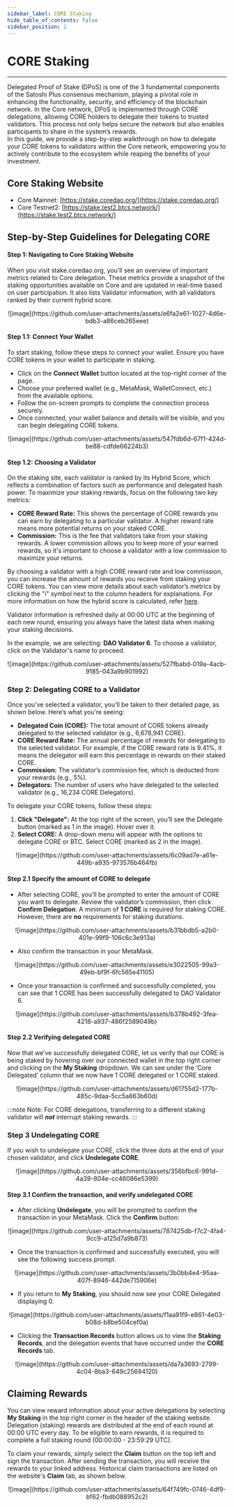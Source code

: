 ```yaml
---
sidebar_label: CORE Staking
hide_table_of_contents: false
sidebar_position: 2
---
```


# CORE Staking

---

Delegated Proof of Stake (DPoS) is one of the 3 fundamental components of the Satoshi Plus consensus mechanism, playing a pivotal role in enhancing the functionality, security, and efficiency of the blockchain network. In the Core network, DPoS is implemented through CORE delegations, allowing CORE holders to delegate their tokens to trusted validators. This process not only helps secure the network but also enables participants to share in the system’s rewards.  
In this guide, we provide a step-by-step walkthrough on how to delegate your CORE tokens to validators within the Core network, empowering you to actively contribute to the ecosystem while reaping the benefits of your investment.

## Core Staking Website

- Core Mainnet: [https://stake.coredao.org/](https://stake.coredao.org/)
- Core Testnet2: [https://stake.test2.btcs.network/](https://stake.test2.btcs.network/)

## Step-by-Step Guidelines for Delegating CORE

#### Step 1: Navigating to Core Staking Website

When you visit stake.coredao.org, you’ll see an overview of important metrics related to Core delegation. These metrics provide a snapshot of the staking opportunities available on Core and are updated in real-time based on user participation. It also lists Validator information, with all validators ranked by their current hybrid score.

<p align="center">
![image](https://github.com/user-attachments/assets/e6fa2e61-1027-4d6e-bdb3-a86ceb265eee)
</p>

#### Step 1.1: Connect Your Wallet

To start staking, follow these steps to connect your wallet. Ensure you have CORE tokens in your wallet to participate in staking.

- Click on the **Connect Wallet** button located at the top-right corner of the page.
- Choose your preferred wallet (e.g., MetaMask, WalletConnect, etc.) from the available options.
- Follow the on-screen prompts to complete the connection process securely.
- Once connected, your wallet balance and details will be visible, and you can begin delegating CORE tokens.

<p align="center">
![image](https://github.com/user-attachments/assets/547fdb6d-67f1-424d-be88-cdfde66224b3)
</p>

#### Step 1.2: Choosing a Validator

On the staking site, each validator is ranked by its Hybrid Score, which reflects a combination of factors such as performance and delegated hash power. To maximize your staking rewards, focus on the following two key metrics:

- **CORE Reward Rate:** This shows the percentage of CORE rewards you can earn by delegating to a particular validator. A higher reward rate means more potential returns on your staked CORE.
- **Commission:** This is the fee that validators take from your staking rewards. A lower commission allows you to keep more of your earned rewards, so it's important to choose a validator with a low commission to maximize your returns.

By choosing a validator with a high CORE reward rate and low commission, you can increase the amount of rewards you receive from staking your CORE tokens. You can view more details about each validator’s metrics by clicking the "i" symbol next to the column headers for explanations. For more information on how the hybrid score is calculated, refer [here](https://docs.coredao.org/docs/Learn/core-concepts/satoshi-plus-consensus/validator-election#workflow-of-the-validator-election-process).

Validator information is refreshed daily at 00:00 UTC at the beginning of each new round, ensuring you always have the latest data when making your staking decisions.

In the example, we are selecting: **DAO Validator 6**. To choose a validator, click on the Validator's name to proceed.

<p align="center">
![image](https://github.com/user-attachments/assets/527fbabd-019a-4acb-9185-043a9b901992)
</p>

### Step 2: Delegating CORE to a Validator

Once you’ve selected a validator, you’ll be taken to their detailed page, as shown below. Here’s what you’re seeing:

- **Delegated Coin (CORE):** The total amount of CORE tokens already delegated to the selected validator (e.g., 6,678,941 CORE).
- **CORE Reward Rate:** The annual percentage of rewards for delegating to the selected validator. For example, if the CORE reward rate is 9.41%, it means the delegator will earn this percentage in rewards on their staked CORE.
- **Commission:** The validator’s commission fee, which is deducted from your rewards (e.g., 5%).
- **Delegators:** The number of users who have delegated to the selected validator (e.g., 16,234 CORE Delegators).

To delegate your CORE tokens, follow these steps:

1.  **Click "Delegate":** At the top right of the screen, you’ll see the Delegate button (marked as 1 in the image). Hover over it.
2.  **Select CORE:** A drop-down menu will appear with the options to delegate CORE or BTC. Select CORE (marked as 2 in the image).

<p align="center">
![image](https://github.com/user-attachments/assets/6c09ad7e-a61e-449b-a935-973576b464fb)
</p>

#### Step 2.1 Specify the amount of CORE to delegate

- After selecting CORE, you’ll be prompted to enter the amount of CORE you want to delegate. Review the validator’s commission, then click **Confirm Delegation**. A minimum of **1 CORE** is required for staking CORE. However, there are **no** requirements for staking durations.

<p align="center">
![image](https://github.com/user-attachments/assets/b31bbdb5-a2b0-401e-99f9-106c6c3e913a)
</p>

- Also confirm the transaction in your MetaMask.

<p align="center">
![image](https://github.com/user-attachments/assets/e3022505-99a3-49eb-bf9f-6fc565e41105)
</p>

- Once your transaction is confirmed and successfully completed, you can see that 1 CORE has been successfully delegated to DAO Validator 6.

<p align="center">
![image](https://github.com/user-attachments/assets/b378b492-3fea-4218-a937-486f2589049b)
</p>

#### Step 2.2 Verifying delegated CORE

Now that we’ve successfully delegated CORE, let us verify that our CORE is being staked by hovering over our connected wallet in the top right corner and clicking on the **My Staking** dropdown. We can see under the ‘Core Delegated’ column that we now have 1 CORE delegated or 1 CORE staked.

<p align="center">
![image](https://github.com/user-attachments/assets/d61755d2-177b-485c-9daa-5cc5a863b60d)
</p>

:::note
Note: For CORE delegations, transferring to a different staking validator will **_not_** interrupt staking rewards.
:::

### Step 3 Undelegating CORE

If you wish to undelegate your CORE, click the three dots at the end of your chosen validator, and click **Undelegate CORE**.

<p align="center">
![image](https://github.com/user-attachments/assets/356bfbc6-991d-4a39-804e-cc46086e5399)
</p>

#### Step 3.1 Confirm the transaction, and verify undelegated CORE

- After clicking **Undelegate**, you will be prompted to confirm the transaction in your MetaMask. Click the **Confirm** button:

<p align="center">
![image](https://github.com/user-attachments/assets/787425db-f7c2-4fa4-9cc9-a125d7a9b873)
</p>

- Once the transaction is confirmed and successfully executed, you will see the following success prompt.

<p align="center">
![image](https://github.com/user-attachments/assets/3b0bb4e4-95aa-407f-8946-442de715906e)
</p>

- If you return to **My Staking**, you should now see your CORE Delegated displaying 0.

<p align="center">
![image](https://github.com/user-attachments/assets/f1aa91f9-e861-4e03-b08d-b8be504cef0a)
</p>

- Clicking the **Transaction Records** button allows us to view the **Staking Records**, and the delegation events that have occurred under the **CORE Records** tab.

<p align="center">
![image](https://github.com/user-attachments/assets/da7a3693-2799-4c04-8ba3-649c25694120)
</p>

## Claiming Rewards

You can view reward information about your active delegations by selecting **My Staking** in the top right corner in the header of the staking website. Delegation (staking) rewards are distributed at the end of each round at 00:00 UTC every day. To be eligible to earn rewards, it is required to complete a full staking round (00:00:00 - 23:59:29 UTC).

To claim your rewards, simply select the **Claim** button on the top left and sign the transaction. After sending the transaction, you will receive the rewards to your linked address. Historical claim transactions are listed on the website's **Claim** tab, as shown below.

<p align="center">
![image](https://github.com/user-attachments/assets/64f749fc-0746-4df9-bf62-fbdb088952c2)
</p>
